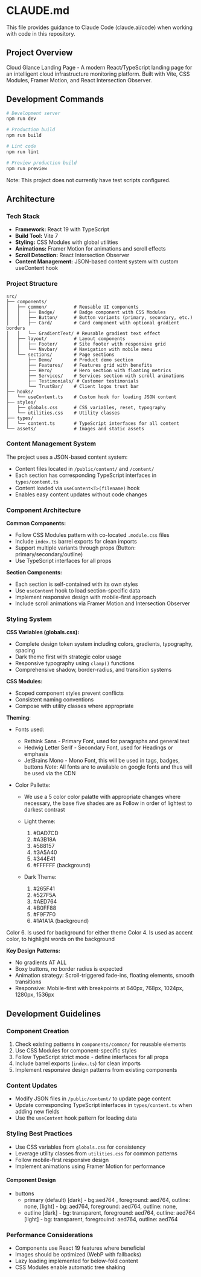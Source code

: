 # CLAUDE.md

This file provides guidance to Claude Code (claude.ai/code) when working with code in this repository.

## Project Overview

Cloud Glance Landing Page - A modern React/TypeScript landing page for an intelligent cloud infrastructure monitoring platform. Built with Vite, CSS Modules, Framer Motion, and React Intersection Observer.

## Development Commands

```bash
# Development server
npm run dev

# Production build 
npm run build

# Lint code
npm run lint

# Preview production build
npm run preview
```

Note: This project does not currently have test scripts configured.

## Architecture

### Tech Stack
- **Framework:** React 19 with TypeScript
- **Build Tool:** Vite 7
- **Styling:** CSS Modules with global utilities
- **Animations:** Framer Motion for animations and scroll effects
- **Scroll Detection:** React Intersection Observer
- **Content Management:** JSON-based content system with custom useContent hook

### Project Structure

```
src/
├── components/
│   ├── common/          # Reusable UI components
│   │   ├── Badge/       # Badge component with CSS Modules
│   │   ├── Button/      # Button variants (primary, secondary, etc.)
│   │   ├── Card/        # Card component with optional gradient borders
│   │   └── GradientText/ # Reusable gradient text effect
│   ├── layout/          # Layout components
│   │   ├── Footer/      # Site footer with responsive grid
│   │   └── Navbar/      # Navigation with mobile menu
│   └── sections/        # Page sections
│       ├── Demo/        # Product demo section
│       ├── Features/    # Features grid with benefits
│       ├── Hero/        # Hero section with floating metrics
│       ├── Services/    # Services section with scroll animations
│       ├── Testimonials/ # Customer testimonials
│       └── TrustBar/    # Client logos trust bar
├── hooks/
│   └── useContent.ts    # Custom hook for loading JSON content
├── styles/
│   ├── globals.css      # CSS variables, reset, typography
│   └── utilities.css    # Utility classes
├── types/
│   └── content.ts       # TypeScript interfaces for all content
└── assets/              # Images and static assets
```

### Content Management System

The project uses a JSON-based content system:
- Content files located in `/public/content/` and `/content/`
- Each section has corresponding TypeScript interfaces in `types/content.ts`
- Content loaded via `useContent<T>(filename)` hook
- Enables easy content updates without code changes

### Component Architecture

**Common Components:**
- Follow CSS Modules pattern with co-located `.module.css` files
- Include `index.ts` barrel exports for clean imports
- Support multiple variants through props (Button: primary/secondary/outline)
- Use TypeScript interfaces for all props

**Section Components:**
- Each section is self-contained with its own styles
- Use `useContent` hook to load section-specific data
- Implement responsive design with mobile-first approach
- Include scroll animations via Framer Motion and Intersection Observer

### Styling System

**CSS Variables (globals.css):**
- Complete design token system including colors, gradients, typography, spacing
- Dark theme first with strategic color usage
- Responsive typography using `clamp()` functions
- Comprehensive shadow, border-radius, and transition systems

**CSS Modules:**
- Scoped component styles prevent conflicts
- Consistent naming conventions
- Compose with utility classes where appropriate

**Theming**:
- Fonts used:
  - Rethink Sans - Primary Font, used for paragraphs and general text
  - Hedwig Letter Serif - Secondary Font, used for Headings or emphasis
  - JetBrains Mono - Mono Font, this will be used in tags, badges, buttons
  _Note_: All fonts are to available on google fonts and thus will be used via the CDN

- Color Pallette:
  - We use a 5 color color palatte with appropriate changes where necessary, the base five shades are as Follow in order of lightest to darkest contrast
  - Light theme:
    1. #DAD7CD
    2. #A3B18A
    3. #588157
    4. #3A5A40
    5. #344E41
    6. #FFFFFF (background)

  - Dark Theme:
    1. #265F41
    2. #527F5A
    3. #AED764
    4. #B0FF88
    5. #F9F7F0
    6. #1A1A1A (background)

Color 6. Is used for background for either theme
Color 4. Is used as accent color, to highlight words on the background

**Key Design Patterns:**
- No gradients AT ALL
- Boxy buttons, no border radius is expected
- Animation strategy: Scroll-triggered fade-ins, floating elements, smooth transitions
- Responsive: Mobile-first with breakpoints at 640px, 768px, 1024px, 1280px, 1536px

## Development Guidelines

### Component Creation
1. Check existing patterns in `components/common/` for reusable elements
2. Use CSS Modules for component-specific styles
3. Follow TypeScript strict mode - define interfaces for all props
4. Include barrel exports (`index.ts`) for clean imports
5. Implement responsive design patterns from existing components

### Content Updates
- Modify JSON files in `/public/content/` to update page content
- Update corresponding TypeScript interfaces in `types/content.ts` when adding new fields
- Use the `useContent` hook pattern for loading data

### Styling Best Practices
- Use CSS variables from `globals.css` for consistency
- Leverage utility classes from `utilities.css` for common patterns
- Follow mobile-first responsive design
- Implement animations using Framer Motion for performance

#### Component Design
  - buttons
    - primary (default) 
      [dark] -  bg:aed764 , foreground: aed764, outline: none, 
      [light] - bg: aed764, foreground: aed764, outline: none,
    - outline 
      [dark]  - bg: transparent, foreground: aed764, outline: aed764
      [light] - bg: transparent, foregrouind: aed764, outline: aed764
  


### Performance Considerations
- Components use React 19 features where beneficial
- Images should be optimized (WebP with fallbacks)
- Lazy loading implemented for below-fold content
- CSS Modules enable automatic tree shaking


